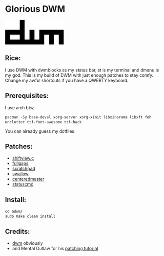 # Glorious DWM

![DWM logo](dwm.png)

## Rice:
I use DWM with dwmblocks as my status bar, st is my terminal and dmenu is my god.
This is my build of DWM with just enough patches to stay comfy.
Change my awful shortcuts if you have a QWERTY keyboard.

## Prerequisites:
I use arch btw,
```
pacman -Sy base-devel xorg-server xorg-xinit libxinerama libxft feh unclutter ttf-font-awesome ttf-hack
```
You can already guess my dotfiles.

## Patches:

- [shiftview.c](https://lists.suckless.org/dev/att-7590/shiftview.c)
- [fullgaps](https://dwm.suckless.org/patches/fullgaps/)
- [scratchpad](https://dwm.suckless.org/patches/scratchpad/)
- [swallow](https://dwm.suckless.org/patches/swallow/)
- [centeredmaster](https://dwm.suckless.org/patches/centeredmaster/)
- [statuscmd](https://dwm.suckless.org/patches/statuscmd/)

## Install:
```
cd Gdwm/
sudo make clean install
```

## Credits:

- [dwm](https://dwm.suckless.org/) obviously
- and Mental Outlaw for his [patching tutorial](https://odysee.com/@AlphaNerd:8/patching-suckless-programs-made-easy:3)